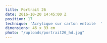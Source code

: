 ```yaml
---
title: Portrait 26
date: 2016-10-20 14:45:00 Z
position: 17
technique: 'Acrylique sur carton entoilé  '
dimensions: 46 x 33 cm
photo: "/uploads/portrait26_hd.jpg"
---
```


